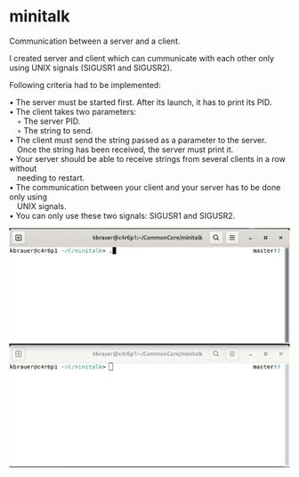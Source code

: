 # minitalk
Communication between a server and a client.

I created server and client which can cummunicate with each other only using UNIX signals (SIGUSR1 and SIGUSR2).  

Following criteria had to be implemented:  

• The server must be started first. After its launch, it has to print its PID.  
• The client takes two parameters:  
&emsp;◦ The server PID.  
&emsp;◦ The string to send.  
• The client must send the string passed as a parameter to the server.  
&emsp;Once the string has been received, the server must print it.  
• Your server should be able to receive strings from several clients in a row without  
&emsp;needing to restart.  
• The communication between your client and your server has to be done only using  
&emsp;UNIX signals.  
• You can only use these two signals: SIGUSR1 and SIGUSR2.  

![push_swap](https://github.com/cyberKev42/minitalk/blob/main/minitalk.gif)
